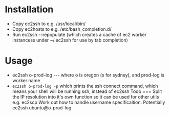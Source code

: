 Installation
===
* Copy ec2ssh to e.g. /usr/local/bin/
* Copy ec2hosts to e.g. /etc/bash_completion.d/
* Run ec2ssh --repopulate (which creates a cache of ec2 worker instancess under ~/.ec2ssh for use by tab completion)

Usage
===
* ec2ssh o-prod-log --- where o is oregon (s for sydney), and prod-log is worker name
* `ec2ssh o-prod-log -p` which prints the ssh connect command, which means your shell will be running ssh, instead of ec2ssh
Todo
===
Split the IP resolution into it's own function so it can be used for other utils e.g. ec2scp
Work out how to handle username specificaition. Potentially ec2ssh ubuntu@o-prod-log
